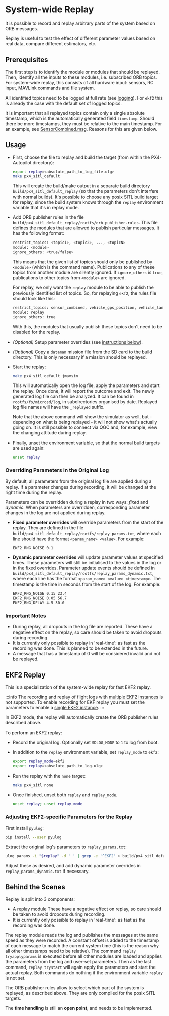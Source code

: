 # System-wide Replay

It is possible to record and replay arbitrary parts of the system based on ORB messages.

Replay is useful to test the effect of different parameter values based on real data, compare different estimators, etc.

## Prerequisites

The first step is to identify the module or modules that should be replayed.
Then, identify all the inputs to these modules, i.e. subscribed ORB topics.
For system-wide replay, this consists of all hardware input: sensors, RC input, MAVLink commands and file system.

All identified topics need to be logged at full rate (see [logging](../dev_log/logging.md)).
For `ekf2` this is already the case with the default set of logged topics.

It is important that all replayed topics contain only a single absolute timestamp, which is the automatically generated field `timestamp`.
Should there be more timestamps, they must be relative to the main timestamp.
For an example, see [SensorCombined.msg](https://github.com/PX4/PX4-Autopilot/blob/main/msg/SensorCombined.msg).
Reasons for this are given below.

## Usage

- First, choose the file to replay and build the target (from within the PX4-Autopilot directory):

  ```sh
  export replay=<absolute_path_to_log_file.ulg>
  make px4_sitl_default
  ```

  This will create the build/make output in a separate build directory `build/px4_sitl_default_replay` (so that the parameters don't interfere with normal builds).
  It's possible to choose any posix SITL build target for replay, since the build system knows through the `replay` environment variable that it's in replay mode.

- Add ORB publisher rules in the file `build/px4_sitl_default_replay/rootfs/orb_publisher.rules`.
  This file defines the modules that are allowed to publish particular messages.
  It has the following format:

  ```sh
  restrict_topics: <topic1>, <topic2>, ..., <topicN>
  module: <module>
  ignore_others: <true/false>
  ```

  This means that the given list of topics should only be published by `<module>` (which is the command name).
  Publications to any of these topics from another module are silently ignored.
  If `ignore_others` is `true`, publications to other topics from `<module>` are ignored.

  For replay, we only want the `replay` module to be able to publish the previously identified list of topics.
  So, for replaying `ekf2`, the rules file should look like this:

  ```sh
  restrict_topics: sensor_combined, vehicle_gps_position, vehicle_land_detected
  module: replay
  ignore_others: true
  ```

  With this, the modules that usually publish these topics don't need to be disabled for the replay.

- _(Optional)_ Setup parameter overrides (see [instructions below](#overriding-parameters-in-the-original-log)).

- _(Optional)_ Copy a `dataman` mission file from the SD card to the build directory.
  This is only necessary if a mission should be replayed.

- Start the replay:

  ```sh
  make px4_sitl_default jmavsim
  ```

  This will automatically open the log file, apply the parameters and start the replay.
  Once done, it will report the outcome and exit.
  The newly generated log file can then be analyzed. It can be found in `rootfs/fs/microsd/log`, in subdirectories organised by date.
  Replayed log file names will have the `_replayed` suffix.

  Note that the above command will show the simulator as well, but - depending on what is being replayed - it will not show what's actually going on.
  It is still possible to connect via QGC and, for example, view the changing attitude during replay.

- Finally, unset the environment variable, so that the normal build targets are used again:

  ```sh
  unset replay
  ```

### Overriding Parameters in the Original Log

By default, all parameters from the original log file are applied during a replay.
If a parameter changes during recording, it will be changed at the right time during the replay.

Parameters can be overridden during a replay in two ways: _fixed_ and _dynamic_.
When parameters are overridden, corresponding parameter changes in the log are not applied during replay.

- **Fixed parameter overrides** will override parameters from the start of the replay.
  They are defined in the file `build/px4_sitl_default_replay/rootfs/replay_params.txt`, where each line should have the format `<param_name> <value>`.
  For example:

  ```sh
  EKF2_RNG_NOISE 0.1
  ```

- **Dynamic parameter overrides** will update parameter values at specified times.
  These parameters will still be initialised to the values in the log or in the fixed overrides.
  Parameter update events should be defined in `build/px4_sitl_default_replay/rootfs/replay_params_dynamic.txt`, where each line has the format `<param_name> <value> <timestamp>`.
  The timestamp is the time in seconds from the start of the log. For example:

  ```sh
  EKF2_RNG_NOISE 0.15 23.4
  EKF2_RNG_NOISE 0.05 56.7
  EKF2_RNG_DELAY 4.5 30.0
  ```

### Important Notes

- During replay, all dropouts in the log file are reported.
  These have a negative effect on the replay, so care should be taken to avoid dropouts during recording.
- It is currently only possible to replay in 'real-time': as fast as the recording was done.
  This is planned to be extended in the future.
- A message that has a timestamp of 0 will be considered invalid and not be replayed.

## EKF2 Replay

This is a specialization of the system-wide replay for fast EKF2 replay.

:::info
The recording and replay of flight logs with [multiple EKF2 instances](../advanced_config/tuning_the_ecl_ekf.md#running-multiple-ekf-instances) is not supported.
To enable recording for EKF replay you must set the parameters to enable a [single EKF2 instance](../advanced_config/tuning_the_ecl_ekf.md#running-a-single-ekf-instance).
:::

In EKF2 mode, the replay will automatically create the ORB publisher rules described above.

To perform an EKF2 replay:

- Record the original log.
  Optionally set `SDLOG_MODE` to `1` to log from boot.

- In addition to the `replay` environment variable, set `replay_mode` to `ekf2`:

  ```sh
  export replay_mode=ekf2
  export replay=<absolute_path_to_log.ulg>
  ```

- Run the replay with the `none` target:

  ```sh
  make px4_sitl none
  ```

- Once finished, unset both `replay` and `replay_mode`.

  ```sh
  unset replay; unset replay_mode
  ```

### Adjusting EKF2-specific Parameters for the Replay

First install `pyulog`:

```sh
pip install --user pyulog
```

Extract the original log's parameters to `replay_params.txt`:

```sh
ulog_params -i "$replay" -d ' ' | grep -e '^EKF2' > build/px4_sitl_default_replay/rootfs/replay_params.txt
```

Adjust these as desired, and add dynamic parameter overrides in `replay_params_dynamic.txt` if necessary.

## Behind the Scenes

Replay is split into 3 components:

- A replay module
  These have a negative effect on replay, so care should be taken to avoid dropouts during recording.
- It is currently only possible to replay in 'real-time': as fast as the recording was done.

The replay module reads the log and publishes the messages at the same speed as they were recorded.
A constant offset is added to the timestamp of each message to match the current system time (this is the reason why all other timestamps need to be relative).
The command `replay tryapplyparams` is executed before all other modules are loaded and applies the parameters from the log and user-set parameters.
Then as the last command, `replay trystart` will again apply the parameters and start the actual replay.
Both commands do nothing if the environment variable `replay` is not set.

The ORB publisher rules allow to select which part of the system is replayed, as described above. They are only compiled for the posix SITL targets.

The **time handling** is still an **open point**, and needs to be implemented.
